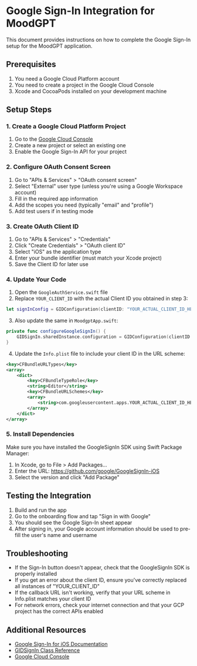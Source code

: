 # Google Sign-In Integration for MoodGPT

This document provides instructions on how to complete the Google Sign-In setup for the MoodGPT application.

## Prerequisites

1. You need a Google Cloud Platform account
2. You need to create a project in the Google Cloud Console
3. Xcode and CocoaPods installed on your development machine

## Setup Steps

### 1. Create a Google Cloud Platform Project

1. Go to the [Google Cloud Console](https://console.cloud.google.com/)
2. Create a new project or select an existing one
3. Enable the Google Sign-In API for your project

### 2. Configure OAuth Consent Screen

1. Go to "APIs & Services" > "OAuth consent screen"
2. Select "External" user type (unless you're using a Google Workspace account)
3. Fill in the required app information
4. Add the scopes you need (typically "email" and "profile")
5. Add test users if in testing mode

### 3. Create OAuth Client ID

1. Go to "APIs & Services" > "Credentials"
2. Click "Create Credentials" > "OAuth client ID"
3. Select "iOS" as the application type
4. Enter your bundle identifier (must match your Xcode project)
5. Save the Client ID for later use

### 4. Update Your Code

1. Open the `GoogleAuthService.swift` file
2. Replace `YOUR_CLIENT_ID` with the actual Client ID you obtained in step 3:

```swift
let signInConfig = GIDConfiguration(clientID: "YOUR_ACTUAL_CLIENT_ID_HERE")
```

3. Also update the same in `MoodgptApp.swift`:

```swift
private func configureGoogleSignIn() {
    GIDSignIn.sharedInstance.configuration = GIDConfiguration(clientID: "YOUR_ACTUAL_CLIENT_ID_HERE")
}
```

4. Update the `Info.plist` file to include your client ID in the URL scheme:

```xml
<key>CFBundleURLTypes</key>
<array>
    <dict>
        <key>CFBundleTypeRole</key>
        <string>Editor</string>
        <key>CFBundleURLSchemes</key>
        <array>
            <string>com.googleusercontent.apps.YOUR_ACTUAL_CLIENT_ID_HERE</string>
        </array>
    </dict>
</array>
```

### 5. Install Dependencies

Make sure you have installed the GoogleSignIn SDK using Swift Package Manager:

1. In Xcode, go to File > Add Packages...
2. Enter the URL: https://github.com/google/GoogleSignIn-iOS
3. Select the version and click "Add Package"

## Testing the Integration

1. Build and run the app
2. Go to the onboarding flow and tap "Sign in with Google"
3. You should see the Google Sign-In sheet appear
4. After signing in, your Google account information should be used to pre-fill the user's name and username

## Troubleshooting

- If the Sign-In button doesn't appear, check that the GoogleSignIn SDK is properly installed
- If you get an error about the client ID, ensure you've correctly replaced all instances of "YOUR_CLIENT_ID"
- If the callback URL isn't working, verify that your URL scheme in Info.plist matches your client ID
- For network errors, check your internet connection and that your GCP project has the correct APIs enabled

## Additional Resources

- [Google Sign-In for iOS Documentation](https://developers.google.com/identity/sign-in/ios/start-integrating)
- [GIDSignIn Class Reference](https://developers.google.com/identity/sign-in/ios/reference/Classes/GIDSignIn)
- [Google Cloud Console](https://console.cloud.google.com/) 